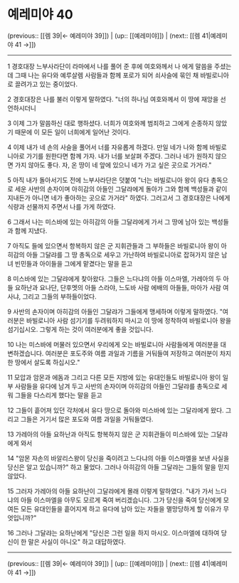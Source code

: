# 예레미야 40

(previous:: [[렘 39|← 예레미야 39]]) | (up:: [[예레미야]]) | (next:: [[렘 41|예레미야 41 →]])

***




1 
경호대장 느부사라단이 라마에서 나를 풀어 준 후에 여호와께서 나 에게 말씀을 주셨는데 그때 나는 유다와 예루살렘 사람들과 함께 포로가 되어 쇠사슬에 묶인 채 바빌로니아로 끌려가고 있는 중이었다. 



2 
경호대장은 나를 불러 이렇게 말하였다. "너의 하나님 여호와께서 이 땅에 재앙을 선언하시더니 



3 
이제 그가 말씀하신 대로 행하셨다. 너희가 여호와께 범죄하고 그에게 순종하지 않았기 때문에 이 모든 일이 너희에게 일어난 것이다. 



4 
이제 내가 네 손의 사슬을 풀어서 너를 자유롭게 하겠다. 만일 네가 나와 함께 바빌로니아로 가기를 원한다면 함께 가자. 내가 너를 보살펴 주겠다. 그러나 네가 원하지 않으면 가지 않아도 좋다. 자, 온 땅이 네 앞에 있으니 네가 가고 싶은 곳으로 가거라." 



5 
아직 내가 돌아서기도 전에 느부사라단은 덧붙여 "너는 바빌로니아 왕이 유다 총독으로 세운 사반의 손자이며 아히감의 아들인 그달랴에게 돌아가 그와 함께 백성들과 같이 지내든가 아니면 네가 좋아하는 곳으로 가거라" 하였다. 그러고서 그 경호대장은 나에게 식량과 선물까지 주면서 나를 가게 하였다. 



6 
그래서 나는 미스바에 있는 아히감의 아들 그달랴에게 가서 그 땅에 남아 있는 백성들과 함께 지냈다. 



7 
아직도 들에 있으면서 항복하지 않은 군 지휘관들과 그 부하들은 바빌로니아 왕이 아히감의 아들 그달랴를 그 땅 총독으로 세우고 가난하여 바빌로니아로 잡혀가지 않은 남녀 빈민들과 아이들을 그에게 맡겼다는 말을 듣고 



8 
미스바에 있는 그달랴에게 찾아왔다. 그들은 느다냐의 아들 이스마엘, 가레아의 두 아들 요하난과 요나단, 단후멧의 아들 스라야, 느도바 사람 에배의 아들들, 마아가 사람 여사냐, 그리고 그들의 부하들이었다. 



9 
사반의 손자이며 아히감의 아들인 그달랴가 그들에게 맹세하며 이렇게 말하였다. "여러분은 바빌로니아 사람 섬기기를 두려워하지 마시고 이 땅에 정착하여 바빌로니아 왕을 섬기십시오. 그렇게 하는 것이 여러분에게 좋을 것입니다. 



10 
나는 미스바에 머물러 있으면서 우리에게 오는 바빌로니아 사람들에게 여러분을 대변하겠습니다. 여러분은 포도주와 여름 과일과 기름을 거둬들여 저장하고 여러분이 차지한 땅에서 살도록 하십시오." 



11 
모압과 암몬과 에돔과 그리고 다른 모든 지방에 있는 유대인들도 바빌로니아 왕이 일부 사람들을 유다에 남겨 두고 사반의 손자이며 아히감의 아들인 그달랴를 총독으로 세워 그들을 다스리게 했다는 말을 듣고 



12 
그들이 흩어져 있던 각처에서 유다 땅으로 돌아와 미스바에 있는 그달랴에게 왔다. 그리고 그들은 거기서 많은 포도와 여름 과일을 거둬들였다. 



13 
가레아의 아들 요하난과 아직도 항복하지 않은 군 지휘관들이 미스바에 있는 그달랴에게 와서 



14 
"암몬 자손의 바알리스왕이 당신을 죽이려고 느다냐의 아들 이스마엘을 보낸 사실을 당신은 알고 있습니까?" 하고 물었다. 그러나 아히감의 아들 그달랴는 그들의 말을 믿지 않았다. 



15 
그러자 가레아의 아들 요하난이 그달랴에게 몰래 이렇게 말하였다. "내가 가서 느다냐의 아들 이스마엘을 아무도 모르게 죽여 버리겠습니다. 그가 당신을 죽여 당신에게 모여든 모든 유대인들을 흩어지게 하고 유다에 남아 있는 자들을 멸망당하게 할 이유가 무엇입니까?" 



16 
그러나 그달랴는 요하난에게 "당신은 그런 일을 하지 마시오. 이스마엘에 대하여 당신이 한 말은 사실이 아니오" 하고 대답하였다.

***

(previous:: [[렘 39|← 예레미야 39]]) | (up:: [[예레미야]]) | (next:: [[렘 41|예레미야 41 →]])
